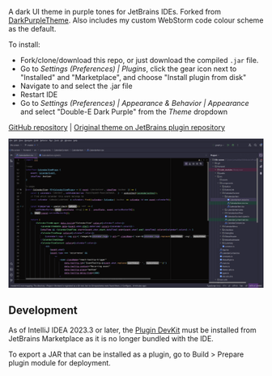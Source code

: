 A dark UI theme in purple tones for JetBrains IDEs. Forked from [DarkPurpleTheme](https://github.com/OlyaB/DarkPurpleTheme). Also includes my custom WebStorm code colour scheme as the default.

To install:
* Fork/clone/download this repo, or just download the compiled `.jar` file.
* Go to _Settings (Preferences) | Plugins_, click the gear icon next to "Installed" and "Marketplace", and choose "Install plugin from disk"
* Navigate to and select the .jar file
* Restart IDE
* Go to _Settings (Preferences) | Appearance & Behavior | Appearance_ and select "Double-E Dark Purple" from the _Theme_ dropdown  
  
[GitHub repository](https://github.com/doubleedesign/DarkPurpleTheme) | 
[Original theme on JetBrains plugin repository](https://plugins.jetbrains.com/plugin/12100-dark-purple-theme)

![This dark purple theme in WebStorm](/screenshots/darkpurplecustom.png)

## Development

As of IntelliJ IDEA 2023.3 or later, the [Plugin DevKit](https://plugins.jetbrains.com/plugin/22851-plugin-devkit) must be installed from JetBrains Marketplace as it is no longer bundled with the IDE.

To export a JAR that can be installed as a plugin, go to Build > Prepare plugin module for deployment.